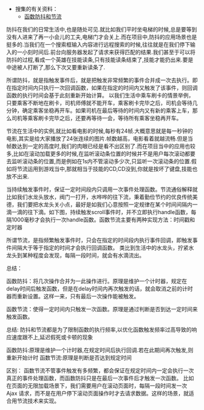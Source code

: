 * 搜集的有关资料：
  * [函数防抖和节流](https://juejin.cn/post/6844904185117278215)

防抖在我们的日常生活中,也是随处可见.就比如我们平时坐电梯的时候,总是要等到没有人进来了再一小会儿的工夫,电梯门才会关上.而在项目中,防抖的应用场景也是挺多的.当我们在一个搜索框输入内容进行远程搜索的时候,往往就是在我们停下输入的一小刻时间后.前台向服务器发起了请求来获得匹配的结果.我们甚至于可以将防抖的过程,看成一个英雄在技能读条,只有技能读条结束了,技能才能扔出来.要是中途被人打断了,那么下次又要重新读条了.

所谓防抖，就是指触发事件后，就是把触发非常频繁的事件合并成一次去执行。即在指定时间内只执行一次回调函数，如果在指定的时间内又触发了该事件，则回调函数的执行时间会基于此刻重新开始计算。
以我们生活中乘车刷卡的情景举例，只要乘客不断地在刷卡，司机师傅就不能开车，乘客刷卡完毕之后，司机会等待几分钟，确定乘客坐稳再开车。如果司机在最后等待的时间内又有新的乘客上车，那么司机等乘客刷卡完毕之后，还要再等待一会，等待所有乘客坐稳再开车。


节流在生活中的实例,就比如看电影的时候,每秒有24帧.大概意思就是每一秒钟的电影,其实是给大家播放了24张连续的图片.帧数越高，电影看着就越流畅.但是当帧数达到一定的高度时,我们的肉眼已经是看不出区别了.而在项目当中的应用也较多,比如在滚动加载更多的时候,在监听滚动条位置的时候并不是用户每次滚动都要去监听滚动条的位置,而是例如在1s内不管滚动多少次,只监听一次滚动条的位置.假如将节流运用到游戏当中,那就相当于技能的CD,CD没到,你就是按坏了键盘,技能也放不出来.

当持续触发事件时，保证一定时间段内只调用一次事件处理函数。节流通俗解释就比如我们水龙头放水，阀门一打开，水哗哗的往下流，秉着勤俭节约的优良传统美德，我们要把水龙头关小点，最好是如我们心意按照一定规律在某个时间间隔内一滴一滴的往下滴。如下图，持续触发scroll事件时，并不立即执行handle函数，每隔1000毫秒才会执行一次handle函数。函数节流主要有两种实现方法：时间戳和定时器


所谓节流，是指频繁触发事件时，只会在指定的时间段内执行事件回调，即触发事件间隔大于等于指定的时间才会执行回调函数。
类比到生活中的水龙头，拧紧水龙头到某种程度会发现，每隔一段时间，就会有水滴流出。

总结：

函数防抖：将几次操作合并为一此操作进行。原理是维护一个计时器，规定在delay时间后触发函数，但是在delay时间内再次触发的话，就会取消之前的计时器而重新设置。这样一来，只有最后一次操作能被触发。


函数节流：使得一定时间内只触发一次函数。原理是通过判断是否到达一定时间来触发函数。


总结: 防抖和节流都是为了限制函数的执行频率,以优化函数触发频率过高导致的响应速度跟不上,延迟假死或卡顿的现象

函数防抖:原理是维护一个计时器,在规定时间后执行回调.若在此期间再次触发,则重新开始计时
函数节流:原理是判断是否达到规定时间


区别：
函数节流不管事件触发有多频繁，都会保证在规定时间内一定会执行一次真正的事件处理函数，而函数防抖只是在最后一次事件后才触发一次函数。 比如在页面的无限加载场景下，我们需要用户在滚动页面时，每隔一段时间发一次 Ajax 请求，而不是在用户停下滚动页面操作时才去请求数据。这样的场景，就适合用节流技术来实现。

